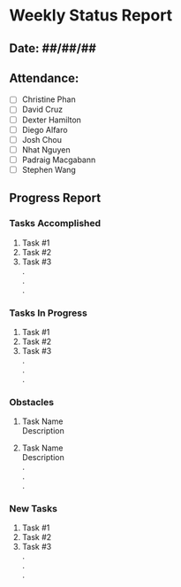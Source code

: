 # Weekly Status Report
## Date: ##/##/##
## Attendance:
- [ ] Christine Phan
- [ ] David Cruz
- [ ] Dexter Hamilton
- [ ] Diego Alfaro
- [ ] Josh Chou
- [ ] Nhat Nguyen
- [ ] Padraig Macgabann
- [ ] Stephen Wang

## Progress Report
### Tasks Accomplished
1. Task #1
2. Task #2
3. Task #3  
.  
.  
.  

### Tasks In Progress
1. Task #1
2. Task #2
3. Task #3  
.  
.  
.  

### Obstacles
1. Task Name  
Description  
  
2. Task Name  
Description  
.  
.  
.  

### New Tasks
1. Task #1
2. Task #2
3. Task #3  
.  
.  
.  
